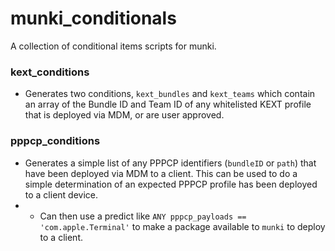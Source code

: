 # munki_conditionals
A collection of conditional items scripts for munki.

### kext_conditions
- Generates two conditions, `kext_bundles` and `kext_teams` which contain an array of the Bundle ID and Team ID of any whitelisted KEXT profile that is deployed via MDM, or are user approved.

### pppcp_conditions
- Generates a simple list of any PPPCP identifiers (`bundleID` or `path`) that have been deployed via MDM to a client. This can be used to do a simple determination of an expected PPPCP profile has been deployed to a client device.
- - Can then use a predict like `ANY pppcp_payloads == 'com.apple.Terminal'` to make a package available to `munki` to deploy to a client.
